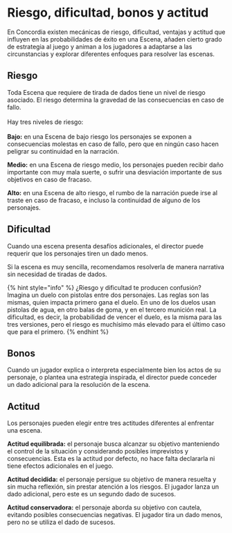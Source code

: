 # Riesgo, dificultad, bonos y actitud

En Concordia existen mecánicas de riesgo, dificultad, ventajas y actitud que influyen en las probabilidades de éxito en una Escena, añaden cierto grado de estrategia al juego y animan a los jugadores a adaptarse a las circunstancias y explorar diferentes enfoques para resolver las escenas.

## Riesgo

Toda Escena que requiere de tirada de dados tiene un nivel de riesgo asociado. El riesgo determina la gravedad de las consecuencias en caso de fallo.\
\
Hay tres niveles de riesgo:\
\
**Bajo:** en una Escena de bajo riesgo los personajes se exponen a consecuencias molestas en caso de fallo, pero que en ningún caso hacen peligrar su continuidad en la narración.

**Medio:** en una Escena de riesgo medio, los personajes pueden recibir daño importante con muy mala suerte, o sufrir una desviación importante de sus objetivos en caso de fracaso.

**Alto:** en una Escena de alto riesgo, el rumbo de la narración puede irse al traste en caso de fracaso, e incluso la continuidad de alguno de los personajes.

## Dificultad

Cuando una escena presenta desafíos adicionales, el director puede requerir que los personajes tiren un dado menos.

Si la escena es muy sencilla, recomendamos resolverla de manera narrativa sin necesidad de tiradas de dados.

{% hint style="info" %}
¿Riesgo y dificultad te producen confusión? Imagina un duelo con pistolas entre dos personajes. Las reglas son las mismas, quien impacta primero gana el duelo. En uno de los duelos usan pistolas de agua, en otro balas de goma, y en el tercero munición real. La dificultad, es decir, la probabilidad de vencer el duelo, es la misma para las tres versiones, pero el riesgo es muchísimo más elevado para el último caso que para el primero.
{% endhint %}

## Bonos

Cuando un jugador explica o interpreta especialmente bien los actos de su personaje, o plantea una estrategia inspirada, el director puede conceder un dado adicional para la resolución de la escena.

## Actitud

Los personajes pueden elegir entre tres actitudes diferentes al enfrentar una escena.

**Actitud equilibrada:** el personaje busca alcanzar su objetivo manteniendo el control de la situación y considerando posibles imprevistos y consecuencias. Esta es la actitud por defecto, no hace falta declararla ni tiene efectos adicionales en el juego.

**Actitud decidida:** el personaje persigue su objetivo de manera resuelta y sin mucha reflexión, sin prestar atención a los riesgos. El jugador lanza un dado adicional, pero este es un segundo dado de sucesos.

**Actitud conservadora:** el personaje aborda su objetivo con cautela, evitando posibles consecuencias negativas. El jugador tira un dado menos, pero no se utiliza el dado de sucesos.
